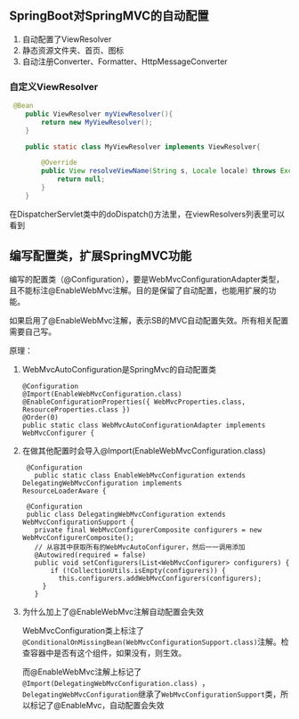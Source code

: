 ## SpringBoot对SpringMVC的自动配置
1. 自动配置了ViewResolver
2. 静态资源文件夹、首页、图标
3. 自动注册Converter、Formatter、HttpMessageConverter

### 自定义ViewResolver
```java
 @Bean
    public ViewResolver myViewResolver(){
        return new MyViewResolver();
    }

    public static class MyViewResolver implements ViewResolver{

        @Override
        public View resolveViewName(String s, Locale locale) throws Exception {
            return null;
        }
    }
```
在DispatcherServlet类中的doDispatch()方法里，在viewResolvers列表里可以看到

## 编写配置类，扩展SpringMVC功能
编写的配置类（@Configuration），要是WebMvcConfigurationAdapter类型，且不能标注@EnableWebMvc注解。目的是保留了自动配置，也能用扩展的功能。

如果启用了@EnableWebMvc注解，表示SB的MVC自动配置失效。所有相关配置需要自己写。

原理：
1. WebMvcAutoConfiguration是SpringMvc的自动配置类
    ```
    @Configuration
    @Import(EnableWebMvcConfiguration.class)
    @EnableConfigurationProperties({ WebMvcProperties.class, ResourceProperties.class })
    @Order(0)
    public static class WebMvcAutoConfigurationAdapter implements WebMvcConfigurer {
    ```
2. 在做其他配置时会导入@Import(EnableWebMvcConfiguration.class)
   ```
   	@Configuration
	  public static class EnableWebMvcConfiguration extends DelegatingWebMvcConfiguration implements 
   ResourceLoaderAware {
   ```
   
   ```
    @Configuration
    public class DelegatingWebMvcConfiguration extends WebMvcConfigurationSupport {
	  private final WebMvcConfigurerComposite configurers = new WebMvcConfigurerComposite();
      // 从容其中获取所有的WebMvcAutoConfigurer，然后一一调用添加
	  @Autowired(required = false)
	  public void setConfigurers(List<WebMvcConfigurer> configurers) {
		  if (!CollectionUtils.isEmpty(configurers)) {
	  		this.configurers.addWebMvcConfigurers(configurers);
	  	}
	  }
   ```
3. 为什么加上了@EnableWebMvc注解自动配置会失效
   
    WebMvcConfiguration类上标注了`@ConditionalOnMissingBean(WebMvcConfigurationSupport.class)`注解。检查容器中是否有这个组件，如果没有，则生效。

    而@EnableWebMvc注解上标记了`@Import(DelegatingWebMvcConfiguration.class)
   `，`DelegatingWebMvcConfiguration`继承了`WebMvcConfigurationSupport`类，所以标记了@EnableMvc，自动配置会失效